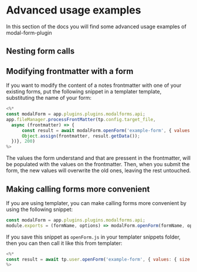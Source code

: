 # Advanced usage examples

In this section of the docs you will find some advanced usage examples of modal-form-plugin

## Nesting form calls

## Modifying frontmatter with a form

If you want to modify the content of a notes frontmatter with one of your existing forms, put the following
snippet in a templater template, substituting the name of your form:

```js
<%*
const modalForm = app.plugins.plugins.modalforms.api; 
app.fileManager.processFrontMatter(tp.config.target_file,
  async (frontmatter) => { 
      const result = await modalForm.openForm('example-form', { values: {...frontmatter}});
      Object.assign(frontmatter, result.getData()); 
  })}, 200)
%>
```

The values the form understand and that are pressent in the frontmatter, will be populated with the values on the frontmatter.
Then, when you submit the form, the new values will overwrite the old ones, leaving the rest untouched.

## Making calling forms more convenient

If you are using templater, you can make calling forms more convenient by using the following snippet:

```js
const modalForm = app.plugins.plugins.modalforms.api;
module.exports = (formName, options) => modalForm.openForm(formName, options);
```

If you save this snippet as `openForm.js` in your templater snippets folder, then you can then call it like this from templater:


```js
<%*
const result = await tp.user.openForm('example-form', { values: { size: 'large' }});
%>
```
